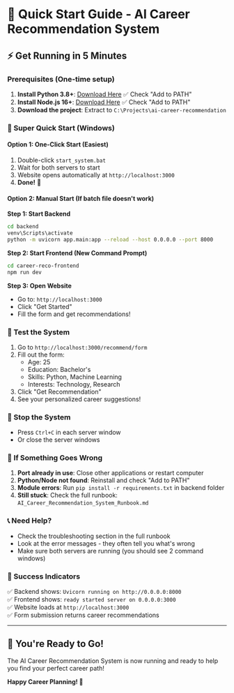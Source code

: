# 🚀 Quick Start Guide - AI Career Recommendation System

## ⚡ Get Running in 5 Minutes

### Prerequisites (One-time setup)
1. **Install Python 3.8+**: [Download Here](https://www.python.org/downloads/) ✅ Check "Add to PATH"
2. **Install Node.js 16+**: [Download Here](https://nodejs.org/) ✅ Check "Add to PATH"
3. **Download the project**: Extract to `C:\Projects\ai-career-recommendation`

### 🎯 Super Quick Start (Windows)

#### Option 1: One-Click Start (Easiest)
1. Double-click `start_system.bat`
2. Wait for both servers to start
3. Website opens automatically at `http://localhost:3000`
4. **Done!** 🎉

#### Option 2: Manual Start (If batch file doesn't work)

**Step 1: Start Backend**
```bash
cd backend
venv\Scripts\activate
python -m uvicorn app.main:app --reload --host 0.0.0.0 --port 8000
```

**Step 2: Start Frontend (New Command Prompt)**
```bash
cd career-reco-frontend
npm run dev
```

**Step 3: Open Website**
- Go to: `http://localhost:3000`
- Click "Get Started"
- Fill the form and get recommendations!

### 🧪 Test the System
1. Go to `http://localhost:3000/recommend/form`
2. Fill out the form:
   - Age: 25
   - Education: Bachelor's
   - Skills: Python, Machine Learning
   - Interests: Technology, Research
3. Click "Get Recommendation"
4. See your personalized career suggestions!

### 🛑 Stop the System
- Press `Ctrl+C` in each server window
- Or close the server windows

### 🔧 If Something Goes Wrong
1. **Port already in use**: Close other applications or restart computer
2. **Python/Node not found**: Reinstall and check "Add to PATH"
3. **Module errors**: Run `pip install -r requirements.txt` in backend folder
4. **Still stuck**: Check the full runbook: `AI_Career_Recommendation_System_Runbook.md`

### 📞 Need Help?
- Check the troubleshooting section in the full runbook
- Look at the error messages - they often tell you what's wrong
- Make sure both servers are running (you should see 2 command windows)

### 🎉 Success Indicators
✅ Backend shows: `Uvicorn running on http://0.0.0.0:8000`  
✅ Frontend shows: `ready started server on 0.0.0.0:3000`  
✅ Website loads at `http://localhost:3000`  
✅ Form submission returns career recommendations  

---

## 🚀 You're Ready to Go!

The AI Career Recommendation System is now running and ready to help you find your perfect career path! 

**Happy Career Planning! 🎯** 